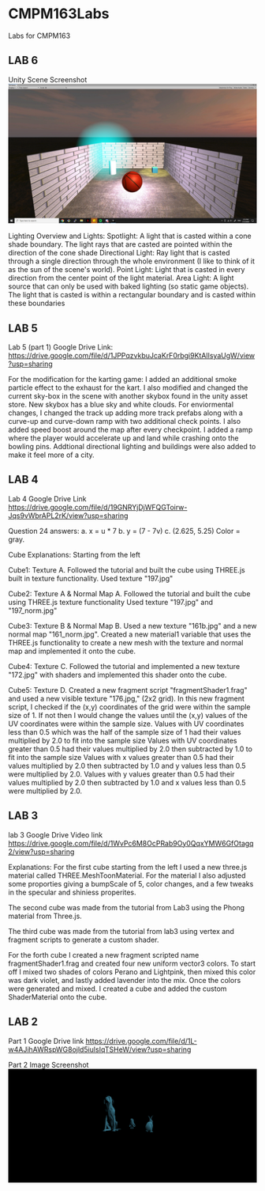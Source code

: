 # CMPM163Labs
Labs for CMPM163

LAB 6
---------------------------------------------------------------------------------------------------------
Unity Scene Screenshot
![](images/CMPM163_Lab6_ss.jpg)

Lighting Overview and Lights:
Spotlight: A light that is casted within a cone shade boundary. The light rays that are casted are pointed within the direction of the              cone shade
Directional Light: Ray light that is casted through a single direction through the whole environment (I like to think of it as the sun                      of the scene's world).
Point Light: Light that is casted in every direction from the center point of the light material. 
Area Light: A light source that can only be used with baked lighting (so static game objects). The light that is casted is within a                 rectangular boundary and is casted within these boundaries


LAB 5
---------------------------------------------------------------------------------------------------------
Lab 5 (part 1) Google Drive Link:
https://drive.google.com/file/d/1JPPqzvkbuJcaKrF0rbgi9KtAIlsyaUgW/view?usp=sharing

For the modification for the karting game: 
I added an additional smoke particle effect to the exhaust for the kart. 
I also modified and changed the current sky-box in the scene with another skybox found in the unity asset store. New skybox has a blue sky and white clouds.
For enviormental changes, I changed the track up adding more track prefabs along with a curve-up and curve-down ramp with two additional check points. I also added speed boost around the map after every checkpoint. I added a ramp where the player would accelerate up and land while crashing onto the bowling pins. Addtional directional lighting and buildings were also added to make it feel more of a city.


LAB 4
---------------------------------------------------------------------------------------------------------
Lab 4 Google Drive Link
https://drive.google.com/file/d/19GNRYjDjWFQGToirw-Jqs9vWbrAPL2rK/view?usp=sharing

Question 24 answers:
a. x = u * 7
b. y = (7 - 7v)
c. (2.625, 5.25) Color = gray.

Cube Explanations: Starting from the left

Cube1: Texture A. Followed the tutorial and built the cube using THREE.js built in texture functionality. Used texture "197.jpg"

Cube2: Texture A & Normal Map A. Followed the tutorial and built the cube using THREE.js texture functionality Used texture "197.jpg" and "197_norm.jpg"

Cube3: Texture B & Normal Map B. Used a new texture "161b.jpg" and a new normal map "161_norm.jpg". Created a new material1 variable that uses the THREE.js functionality to create a new mesh with the texture and normal map and implemented it onto the cube.

Cube4: Texture C. Followed the tutorial and implemented a new texture "172.jpg" with shaders and implemented this shader onto the cube.

Cube5: Texture D. Created a new fragment script "fragmentShader1.frag" and used a new visible texture "176.jpg," (2x2 grid).
In this new fragment script, I checked if the (x,y) coordinates of the grid were within the sample size of 1. If not then I would change the values until the (x,y) values of the UV coordinates were within the sample size.
Values with UV coordinates less than 0.5 which was the half of the sample size of 1 had their values multiplied by 2.0 to fit into the sample size
Values with UV coordinates greater than 0.5 had their values multiplied by 2.0 then subtracted by 1.0 to fit into the sample size
Values with x values greater than 0.5 had their values multiplied by 2.0 then subtracted by 1.0 and y values less than 0.5 were multiplied by 2.0.
Values with y values greater than 0.5 had their values multiplied by 2.0 then subtracted by 1.0 and x values less than 0.5 were multiplied by 2.0.

LAB 3
---------------------------------------------------------------------------------------
lab 3 Google Drive Video link
https://drive.google.com/file/d/1WvPc6M8OcPRab9Oy0QqxYMW6GfOtagq2/view?usp=sharing

Explanations: 
For the first cube starting from the left I used a new three.js material called THREE.MeshToonMaterial. For the material I also adjusted some proporties giving a bumpScale of 5, color changes, and a few tweaks in the specular and shiniess properites.

The second cube was made from the tutorial from Lab3 using the Phong material from Three.js.

The third cube was made from the tutorial from lab3 using vertex and fragment scripts to generate a custom shader.

For the forth cube I created a new fragment scripted name fragmentShader1.frag and created four new uniform vector3 colors. To start off I mixed two shades of colors Perano and Lightpink, then mixed this color was dark violet, and lastly added lavender into the mix. Once the colors were generated and mixed. I created a cube and added the custom ShaderMaterial onto the cube.




LAB 2
---------------------------------------------------------------------------------------
Part 1 Google Drive link 
https://drive.google.com/file/d/1L-w4AJihAWRspWG8ojld5iulsIqTSHeW/view?usp=sharing

Part 2 Image Screenshot
![](images/part2_image.png)

